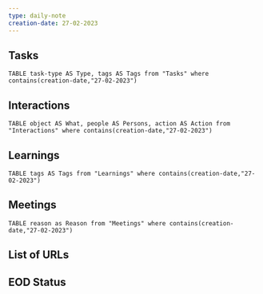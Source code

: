 ```yaml
---
type: daily-note
creation-date: 27-02-2023
---
```


## Tasks
```dataview
TABLE task-type AS Type, tags AS Tags from "Tasks" where contains(creation-date,"27-02-2023")
```

## Interactions
```dataview
TABLE object AS What, people AS Persons, action AS Action from "Interactions" where contains(creation-date,"27-02-2023") 
```

## Learnings 
```dataview
TABLE tags AS Tags from "Learnings" where contains(creation-date,"27-02-2023")
```


## Meetings
```dataview
TABLE reason as Reason from "Meetings" where contains(creation-date,"27-02-2023") 
```


## List of URLs



## EOD Status

